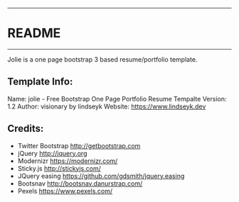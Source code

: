 -----------------------
# README
-----------------------
Jolie is a one page bootstrap 3 based resume/portfolio template.


Template Info:
-----------------------
Name: 		jolie - Free Bootstrap One Page Portfolio Resume Tempalte
Version: 	1.2
Author: 	visionary by lindseyk
Website: 	https://www.lindseyk.dev



Credits:
-----------------------
- Twitter Bootstrap http://getbootstrap.com
- jQuery http://jquery.org
- Modernizr https://modernizr.com/
- Sticky.js http://stickyjs.com/
- JQuery easing https://github.com/gdsmith/jquery.easing
- Bootsnav http://bootsnav.danurstrap.com/
- Pexels https://www.pexels.com/